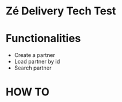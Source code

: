# Zé Delivery Tech Test

# Functionalities

* Create a partner
* Load partner by id
* Search partner

# HOW TO
